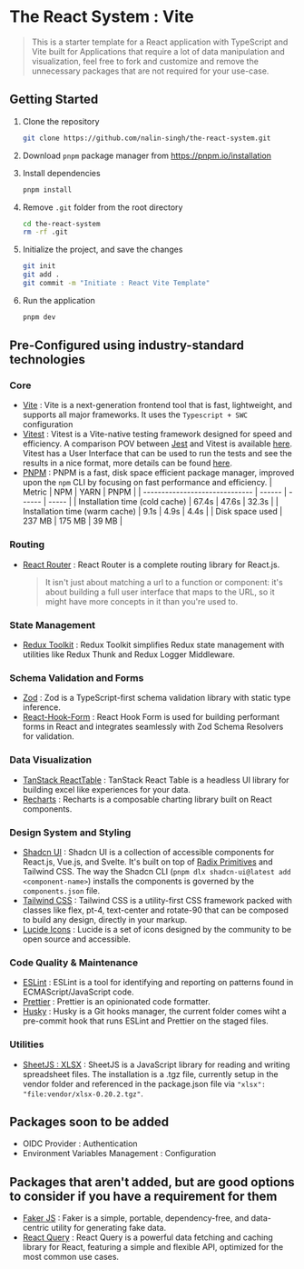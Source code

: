 # The React System : Vite

> This is a starter template for a React application with TypeScript and Vite built for Applications that require a lot of data manipulation and visualization, feel free to fork and customize and remove the unnecessary packages that are not required for your use-case.

## Getting Started

1. Clone the repository

   ```bash
   git clone https://github.com/nalin-singh/the-react-system.git
   ```

2. Download `pnpm` package manager from <https://pnpm.io/installation>

3. Install dependencies

   ```bash
   pnpm install
   ```

4. Remove `.git` folder from the root directory

   ```bash
   cd the-react-system
   rm -rf .git
   ```

5. Initialize the project, and save the changes

   ```bash
   git init
   git add .
   git commit -m "Initiate : React Vite Template"
   ```

6. Run the application

   ```bash
   pnpm dev
   ```

## Pre-Configured using industry-standard technologies

### Core

- [Vite](https://vitejs.dev/) : Vite is a next-generation frontend tool that is fast, lightweight, and supports all major frameworks. It uses the `Typescript + SWC` configuration
- [Vitest](https://vitest.dev/) : Vitest is a Vite-native testing framework designed for speed and efficiency. A comparison POV between [Jest](https://jestjs.io) and Vitest is available [here](https://www.reddit.com/r/reactjs/comments/10zyse3/comment/jrr44mc/?utm_source=share&utm_medium=web3x&utm_name=web3xcss&utm_term=1&utm_content=share_button).
  Vitest has a User Interface that can be used to run the tests and see the results in a nice format, more details can be found [here](https://vitest.dev/guide/ui.html).
- [PNPM](https://pnpm.io/) : PNPM is a fast, disk space efficient package manager, improved upon the `npm` CLI by focusing on fast performance and efficiency.
  | Metric | NPM | YARN | PNPM |
  | ------------------------------ | ------ | ------ | ----- |
  | Installation time (cold cache) | 67.4s | 47.6s | 32.3s |
  | Installation time (warm cache) | 9.1s | 4.9s | 4.4s |
  | Disk space used | 237 MB | 175 MB | 39 MB |

### Routing

- [React Router](https://reactrouter.com/en/main/start/concepts) : React Router is a complete routing library for React.js.
  > It isn't just about matching a url to a function or component: it's about building a full user interface that maps to the URL, so it might have more concepts in it than you're used to.

### State Management

- [Redux Toolkit](https://redux-toolkit.js.org/) : Redux Toolkit simplifies Redux state management with utilities like Redux Thunk and Redux Logger Middleware.

### Schema Validation and Forms

- [Zod](https://zod.dev/) : Zod is a TypeScript-first schema validation library with static type inference.
- [React-Hook-Form](https://react-hook-form.com/) : React Hook Form is used for building performant forms in React and integrates seamlessly with Zod Schema Resolvers for validation.

### Data Visualization

- [TanStack ReactTable](https://tanstack.com/table/v8) : TanStack React Table is a headless UI library for building excel like experiences for your data.
- [Recharts](https://recharts.org/) : Recharts is a composable charting library built on React components.

### Design System and Styling

- [Shadcn UI](https://shadcn.com/docs/ui) : Shadcn UI is a collection of accessible components for React.js, Vue.js, and Svelte.
  It's built on top of [Radix Primitives](https://www.radix-ui.com/primitives) and Tailwind CSS.
  The way the Shadcn CLI (`pnpm dlx shadcn-ui@latest add <component-name>`) installs the components is governed by the `components.json` file.
- [Tailwind CSS](https://tailwindcss.com/docs/guides/vite) : Tailwind CSS is a utility-first CSS framework packed with classes like flex, pt-4, text-center and rotate-90 that can be composed to build any design, directly in your markup.
- [Lucide Icons](https://lucide.dev/) : Lucide is a set of icons designed by the community to be open source and accessible.

### Code Quality & Maintenance

- [ESLint](https://eslint.org/) : ESLint is a tool for identifying and reporting on patterns found in ECMAScript/JavaScript code.
- [Prettier](https://prettier.io/) : Prettier is an opinionated code formatter.
- [Husky](https://typicode.github.io/husky/) : Husky is a Git hooks manager, the current folder comes wiht a pre-commit hook that runs ESLint and Prettier on the staged files.

### Utilities

- [SheetJS : XLSX](https://docs.sheetjs.com/docs/getting-started/installation/frameworks) : SheetJS is a JavaScript library for reading and writing spreadsheet files. The installation is a .tgz file, currently setup in the vendor folder and referenced in the package.json file via `"xlsx": "file:vendor/xlsx-0.20.2.tgz"`.

## Packages soon to be added

- OIDC Provider : Authentication
- Environment Variables Management : Configuration

## Packages that aren't added, but are good options to consider if you have a requirement for them

- [Faker JS](https://fakerjs.dev/) : Faker is a simple, portable, dependency-free, and data-centric utility for generating fake data.
- [React Query](https://react-query.tanstack.com/) : React Query is a powerful data fetching and caching library for React, featuring a simple and flexible API, optimized for the most common use cases.
